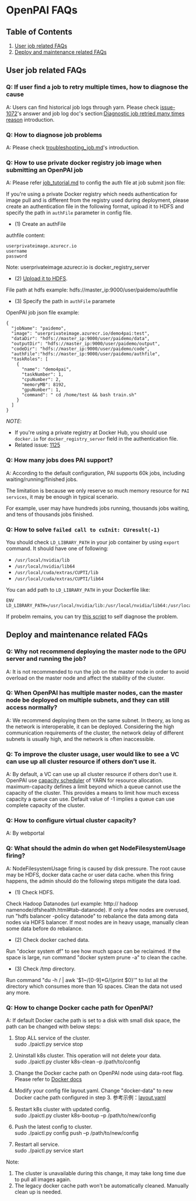 # OpenPAI FAQs

## Table of Contents

1. [User job related FAQs](#user-job-related-faqs)
2. [Deploy and maintenance related FAQs](#deploy-and-maintenance-related-faqs)

## User job related FAQs

### Q: If user find a job to retry multiple times, how to diagnose the cause

A: Users can find historical job logs through yarn. Please check [issue-1072](https://github.com/Microsoft/pai/issues/1072)'s answer and job log doc's section:[Diagnostic job retried many times reason](./user/troubleshooting_job.md#job-is-running-and-retried-many-times) introduction.

### Q: How to diagnose job problems

A: Please check [troubleshooting_job.md](./user/troubleshooting_job.md)'s introduction.

### Q: How to use private docker registry job image when submitting an OpenPAI job

A: Please refer [job_tutorial.md](./job_tutorial.md) to config the auth file at job submit json file:

If you're using a private Docker registry which needs authentication for image pull and is different from the registry used during deployment, please create an authentication file in the following format, upload it to HDFS and specify the path in `authFile` parameter in config file.

- (1) Create an authFile

authfile content:

    userprivateimage.azurecr.io
    username
    password
    

Note: userprivateimage.azurecr.io is docker_registry_server

- (2) [Upload it to HDFS](./hadoop/hdfs.md#WebHDFS).

File path at hdfs example: hdfs://master_ip:9000/user/paidemo/authfile

- (3) Specify the path in `authFile` paramete

OpenPAI job json file example:

    {
      "jobName": "paidemo",
      "image": "userprivateimage.azurecr.io/demo4pai:test",
      "dataDir": "hdfs://master_ip:9000/user/paidemo/data",
      "outputDir": "hdfs://master_ip:9000/user/paidemo/output",
      "codeDir": "hdfs://master_ip:9000/user/paidemo/code",
      "authFile":"hdfs://master_ip:9000/user/paidemo/authfile",
      "taskRoles": [
        {
          "name": "demo4pai",
          "taskNumber": 1,
          "cpuNumber": 2,
          "memoryMB": 8192,
          "gpuNumber": 1,
          "command": " cd /home/test && bash train.sh"
        }
      ]
    }
    

*NOTE*:

- If you're using a private registry at Docker Hub, you should use `docker.io` for `docker_registry_server` field in the authentication file.
- Related issue: [1125](https://github.com/Microsoft/pai/issues/1215)

### Q: How many jobs does PAI support?

A: According to the default configuration, PAI supports 60k jobs, including waiting/running/finished jobs.

The limitation is because we only reserve so much memory resource for `PAI services`, it may be enough in typical scenario.

For example, user may have hundreds jobs running, thousands jobs waiting, and tens of thousands jobs finished.

### Q: How to solve `failed call to cuInit: CUresult(-1)`

You should check `LD_LIBRARY_PATH` in your job container by using `export` command. It should have one of following:

- `/usr/local/nvidia/lib`
- `/usr/local/nvidia/lib64`
- `/usr/local/cuda/extras/CUPTI/lib`
- `/usr/local/cuda/extras/CUPTI/lib64`

You can add path to `LD_LIBRARY_PATH` in your Dockerfile like:

    ENV LD_LIBRARY_PATH=/usr/local/nvidia/lib:/usr/local/nvidia/lib64:/usr/local/cuda/extras/CUPTI/lib:/usr/local/cuda/extras/CUPTI/lib64:$LD_LIBRARY_PATH
    

If probelm remains, you can try [this script](https://gist.github.com/f0k/63a664160d016a491b2cbea15913d549) to self diagnose the problem.

## Deploy and maintenance related FAQs

### Q: Why not recommend deploying the master node to the GPU server and running the job?

A: It is not recommended to run the job on the master node in order to avoid overload on the master node and affect the stability of the cluster.

### Q: When OpenPAI has multiple master nodes, can the master node be deployed on multiple subnets, and they can still access normally?

A: We recommend deploying them on the same subnet. In theory, as long as the network is interoperable, it can be deployed. Considering the high communication requirements of the cluster, the network delay of different subnets is usually high, and the network is often inaccessible.

### Q: To improve the cluster usage, user would like to see a VC can use up all cluster resource if others don’t use it.

A: By default, a VC can use up all cluster resource if others don’t use it. OpenPAI use [capacity scheduler](https://hadoop.apache.org/docs/r1.2.1/capacity_scheduler.html) of YARN for resource allocation. maximum-capacity defines a limit beyond which a queue cannot use the capacity of the cluster. This provides a means to limit how much excess capacity a queue can use. Default value of -1 implies a queue can use complete capacity of the cluster.

### Q: How to configure virtual cluster capacity?

A: By webportal

### Q: What should the admin do when get NodeFilesystemUsage firing?

A: NodeFilesystemUsage firing is caused by disk pressure. The root cause may be HDFS, docker data cache or user data cache. when this firing happens, the admin should do the following steps mitigate the data load.

- (1) Check HDFS.

Check Hadoop Datanodes (url example: http:// hadoop namenode/dfshealth.html#tab-datanode). If only a few nodes are overused, run "hdfs balancer -policy datanode" to rebalance the data among data nodes via HDFS balancer. If most nodes are in heavy usage, manually clean some data before do rebalance.

- (2) Check docker cached data.

Run "docker system df" to see how much space can be reclaimed. If the space is large, run command "docker system prune -a" to clean the cache.

- (3) Check /tmp directory. 

Run command "du -h / | awk '$1~/[0-9]*G/{print $0}'" to list all the directory which consumes more than 1G spaces. Clean the data not used any more.

### Q: How to change Docker cache path for OpenPAI?

A: If default Docker cache path is set to a disk with small disk space, the path can be changed with below steps:

1. Stop ALL service of the cluster.  
        sudo ./paictl.py service stop

2. Uninstall k8s cluster. This operation will not delete your data.  
        sudo ./paictl.py cluster k8s-clean –p /path/to/config

3. Change the Docker cache path on OpenPAI node using data-root flag. Please refer to [Docker docs](https://docs.docker.com/config/daemon/systemd/)

4. Modify your config file layout.yaml. Change "docker-data" to new Docker cache path configured in step 3. 参考示例：[layout.yaml](../../examples/cluster-configuration/layout.yaml#L55)

5. Restart k8s cluster with updated config.  
        sudo ./paictl.py cluster k8s-bootup –p /path/to/new/config

6. Push the latest config to cluster.  
        sudo ./paictl.py config push –p /path/to/new/config

7. Restart all service.  
        sudo ./paictl.py service start

Note:

1. The cluster is unavailable during this change, it may take long time due to pull all images again.
2. The legacy docker cache path won’t be automatically cleaned. Manually clean up is needed.